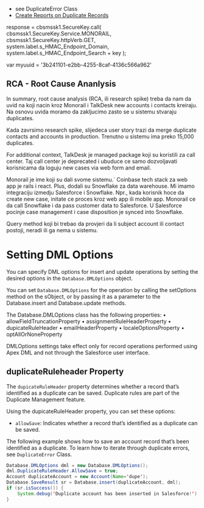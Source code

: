 * see DuplicateError Class
* [Create Reports on Duplicate Records](https://help.salesforce.com/articleView?id=duplicate_management_custom_report_types.htm&type=5)

response = cbsmssk1.SecureKey.call(
               cbsmssk1.SecureKey.Service.MONORAIL,
               cbsmssk1.SecureKey.httpVerb.GET,
               system.label.s_HMAC_Endpoint_Domain,
               system.label.s_HMAC_Endpoint_Search + key
           );

var myuuid = '3b241101-e2bb-4255-8caf-4136c566a962'

## RCA - Root Cause Ananlysis
In summary, root cause analysis (RCA, ili research spike) treba da nam da uvid na koji nacin kroz Monorail i TalkDesk new accounts i contacts kreiraju.  Na osnovu uvida moramo da zakljucimo zasto se u sistemu stvaraju duplicates.

Kada zavrsimo research spike, slijedeca user story trazi da merge duplicate contacts and accounts in production. Trenutno u sistemu ima preko 15,000 duplicates.

For additional context, TalkDesk je managed package koji su koristili za call center.  Taj call center je deprecated i ubuduce ce samo dozvoljavati korisnicama da loguju new cases via web form and email.

Monorail je ime koji su dali svome sistemu.`  Coinbase tech stack za web app je rails i react.  Plus, dodali su Snowflake za data warehouse.  Mi imamo integraciju izmedju Salesforce i Snowflake.  Npr., kada korisnik hoce da create new case, initate ce proces kroz web app ili mobile app.  Monorail ce da call Snowflake i da pass customer data to Salesforce.  U Salesforce pocinje case management i case disposition je synced into Snowflake.

Query method koji bi trebao da provjeri da li subject account ili contact postoji, neradi ili ga nema u sistemu.

# Setting DML Options
You can specify DML options for insert and update operations by setting the desired options in the `Database.DMLOptions` object.

You can set `Database.DMLOptions` for the operation by calling the setOptions method on the sObject, or by passing it as a parameter to the Database.insert and Database.update methods.

The Database.DMLOptions class has the following properties:
• allowFieldTruncationProperty
• assignmentRuleHeaderProperty
• dupicateRuleHeader
• emailHeaderProperty
• localeOptionsProperty
• optAllOrNoneProperty

DMLOptions settings take effect only for record operations performed using Apex DML and not through the Salesforce user interface.

## duplicateRuleheader Property
The `dupicateRuleHeader` property determines whether a record that’s identified as a duplicate can be saved. Duplicate rules are part of the Duplicate Management feature.

Using the dupicateRuleHeader property, you can set these options:
* `allowSave`: Indicates whether a record that’s identified as a duplicate can be saved.

The following example shows how to save an account record that’s been identified as a duplicate. To learn how to iterate through duplicate errors, see `DuplicateError` Class.
```java
Database.DMLOptions dml = new Database.DMLOptions();
dml.DuplicateRuleHeader.AllowSave = true;
Account duplicateAccount = new Account(Name='dupe');
Database.SaveResult sr = Database.insert(duplicateAccount, dml);
if (sr.isSuccess()) {
    System.debug('Duplicate account has been inserted in Salesforce!');
}
```
